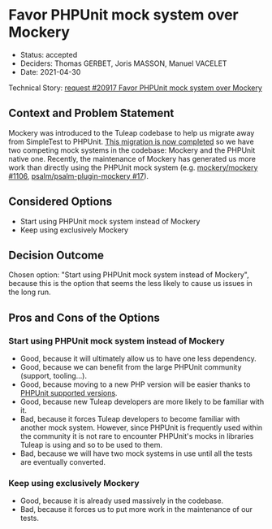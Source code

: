 # Favor PHPUnit mock system over Mockery

* Status: accepted
* Deciders: Thomas GERBET, Joris MASSON, Manuel VACELET
* Date: 2021-04-30

Technical Story: [request #20917 Favor PHPUnit mock system over Mockery][0]

## Context and Problem Statement

Mockery was introduced to the Tuleap codebase to help us migrate away from SimpleTest to PHPUnit.
[This migration is now completed][1] so we have two competing mock systems in the codebase: Mockery and the PHPUnit
native one. Recently, the maintenance of Mockery has generated us more work than directly using the PHPUnit mock system
(e.g. [mockery/mockery #1106][2], [psalm/psalm-plugin-mockery #17][3]).

## Considered Options

* Start using PHPUnit mock system instead of Mockery
* Keep using exclusively Mockery

## Decision Outcome

Chosen option: "Start using PHPUnit mock system instead of Mockery", because this is the option that seems the less
likely to cause us issues in the long run.

## Pros and Cons of the Options

### Start using PHPUnit mock system instead of Mockery

* Good, because it will ultimately allow us to have one less dependency.
* Good, because we can benefit from the large PHPUnit community (support, tooling…).
* Good, because moving to a new PHP version will be easier thanks to [PHPUnit supported versions][4].
* Good, because new Tuleap developers are more likely to be familiar with it.
* Bad, because it forces Tuleap developers to become familiar with another mock system. However, since PHPUnit is
  frequently used within the community it is not rare to encounter PHPUnit's mocks in libraries Tuleap is using and so
  to be used to them.
* Bad, because we will have two mock systems in use until all the tests are eventually converted.

### Keep using exclusively Mockery

* Good, because it is already used massively in the codebase.
* Bad, because it forces us to put more work in the maintenance of our tests.


[0]: https://tuleap.net/plugins/tracker/?aid=21326
[1]: https://tuleap.net/plugins/tracker/?aid=14150
[2]: https://github.com/mockery/mockery/pull/1106/files
[3]: https://github.com/psalm/psalm-plugin-mockery/issues/17
[4]: https://phpunit.de/supported-versions.html
